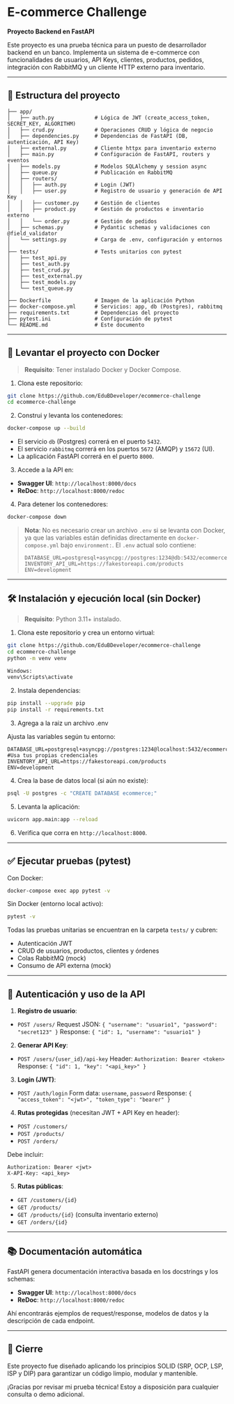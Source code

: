# E-commerce Challenge

**Proyecto Backend en FastAPI**

Este proyecto es una prueba técnica para un puesto de desarrollador backend en un banco. Implementa un sistema de e-commerce con funcionalidades de usuarios, API Keys, clientes, productos, pedidos, integración con RabbitMQ y un cliente HTTP externo para inventario.

---

## 📁 Estructura del proyecto

```
├── app/
│   ├── auth.py             # Lógica de JWT (create_access_token, SECRET_KEY, ALGORITHM)
│   ├── crud.py             # Operaciones CRUD y lógica de negocio
│   ├── dependencies.py     # Dependencias de FastAPI (DB, autenticación, API Key)
│   ├── external.py         # Cliente httpx para inventario externo
│   ├── main.py             # Configuración de FastAPI, routers y eventos
│   ├── models.py           # Modelos SQLAlchemy y session async
│   ├── queue.py            # Publicación en RabbitMQ
│   ├── routers/
│   │   ├── auth.py         # Login (JWT)
│   │   ├── user.py         # Registro de usuario y generación de API Key
│   │   ├── customer.py     # Gestión de clientes
│   │   ├── product.py      # Gestión de productos e inventario externo
│   │   └── order.py        # Gestión de pedidos
│   ├── schemas.py          # Pydantic schemas y validaciones con @field_validator
│   └── settings.py         # Carga de .env, configuración y entornos
│
├── tests/                  # Tests unitarios con pytest
│   ├── test_api.py
│   ├── test_auth.py
│   ├── test_crud.py
│   ├── test_external.py
│   ├── test_models.py
│   └── test_queue.py
│
├── Dockerfile              # Imagen de la aplicación Python
├── docker-compose.yml      # Servicios: app, db (Postgres), rabbitmq
├── requirements.txt        # Dependencias del proyecto
├── pytest.ini              # Configuración de pytest
└── README.md               # Este documento
```

---

## 🚀 Levantar el proyecto con Docker

> **Requisito**: Tener instalado Docker y Docker Compose.

1. Clona este repositorio:

```bash
git clone https://github.com/EduBDeveloper/ecommerce-challenge
cd ecommerce-challenge
```

2. Construi y levanta los contenedores:

```bash
docker-compose up --build
```

* El servicio `db` (Postgres) correrá en el puerto `5432`.
* El servicio `rabbitmq` correrá en los puertos `5672` (AMQP) y `15672` (UI).
* La aplicación FastAPI correrá en el puerto `8000`.

3. Accede a la API en:

* **Swagger UI**: `http://localhost:8000/docs`
* **ReDoc**: `http://localhost:8000/redoc`

4. Para detener los contenedores:

```bash
docker-compose down
```

> **Nota**: No es necesario crear un archivo `.env` si se levanta con Docker, ya que las variables están definidas directamente en `docker-compose.yml` bajo `environment:`. El `.env` actual solo contiene:
>
> ```env
> DATABASE_URL=postgresql+asyncpg://postgres:1234@db:5432/ecommerce
> INVENTORY_API_URL=https://fakestoreapi.com/products
> ENV=development
> ```

---

## 🛠️ Instalación y ejecución local (sin Docker)

> **Requisito**: Python 3.11+ instalado.

1. Clona este repositorio y crea un entorno virtual:

```bash
git clone https://github.com/EduBDeveloper/ecommerce-challenge
cd ecommerce-challenge
python -m venv venv

Windows:
venv\Scripts\activate
```

2. Instala dependencias:

```bash
pip install --upgrade pip
pip install -r requirements.txt
```

3. Agrega a la raiz un archivo .env 

Ajusta las variables según tu entorno:

```dotenv
DATABASE_URL=postgresql+asyncpg://postgres:1234@localhost:5432/ecommerce #Usa tus propias credenciales
INVENTORY_API_URL=https://fakestoreapi.com/products
ENV=development
```

4. Crea la base de datos local (si aún no existe):

```bash
psql -U postgres -c "CREATE DATABASE ecommerce;"
```

5. Levanta la aplicación:

```bash
uvicorn app.main:app --reload
```

6. Verifica que corra en `http://localhost:8000`.

---

## ✅ Ejecutar pruebas (pytest)

Con Docker:

```bash
docker-compose exec app pytest -v
```

Sin Docker (entorno local activo):

```bash
pytest -v
```

Todas las pruebas unitarias se encuentran en la carpeta `tests/` y cubren:

* Autenticación JWT
* CRUD de usuarios, productos, clientes y órdenes
* Colas RabbitMQ (mock)
* Consumo de API externa (mock)

---

## 🔐 Autenticación y uso de la API

1. **Registro de usuario**:

* `POST /users/`
  Request JSON: `{ "username": "usuario1", "password": "secret123" }`
  Response: `{ "id": 1, "username": "usuario1" }`

2. **Generar API Key**:

* `POST /users/{user_id}/api-key`
  Header: `Authorization: Bearer <token>`
  Response: `{ "id": 1, "key": "<api_key>" }`

3. **Login (JWT)**:

* `POST /auth/login`
  Form data: `username`, `password`
  Response: `{ "access_token": "<jwt>", "token_type": "bearer" }`

4. **Rutas protegidas** (necesitan JWT + API Key en header):

* `POST /customers/`
* `POST /products/`
* `POST /orders/`

Debe incluir:

```http
Authorization: Bearer <jwt>
X-API-Key: <api_key>
```

5. **Rutas públicas**:

* `GET /customers/{id}`
* `GET /products/`
* `GET /products/{id}` (consulta inventario externo)
* `GET /orders/{id}`

---

## 📚 Documentación automática

FastAPI genera documentación interactiva basada en los docstrings y los schemas:

* **Swagger UI**: `http://localhost:8000/docs`
* **ReDoc**: `http://localhost:8000/redoc`

Ahí encontrarás ejemplos de request/response, modelos de datos y la descripción de cada endpoint.

---

## 👏 Cierre

Este proyecto fue diseñado aplicando los principios SOLID (SRP, OCP, LSP, ISP y DIP) para garantizar un código limpio, modular y mantenible.

¡Gracias por revisar mi prueba técnica! Estoy a disposición para cualquier consulta o demo adicional.



